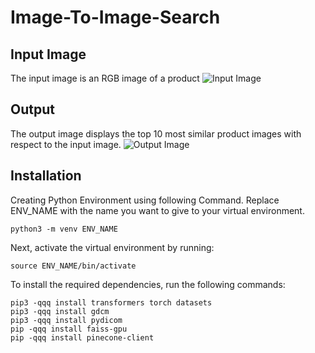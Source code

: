 # Image-To-Image-Search

## Input Image
The input image is an RGB image of a product
![Input Image](/home/muftiqur/Image-to-Image-Search/Image-To-Image-Search/input.jpg)

## Output
The output image displays the top 10 most similar product images with respect to the input image.
![Output Image](/home/muftiqur/Image-to-Image-Search/Image-To-Image-Search/output.png)


## Installation

Creating Python Environment using following Command. Replace ENV_NAME with the name you want to give to your virtual environment.

```
python3 -m venv ENV_NAME
```


Next, activate the virtual environment by running:

```
source ENV_NAME/bin/activate
```

To install the required dependencies, run the following commands:

```
pip3 -qqq install transformers torch datasets
pip3 -qqq install gdcm
pip3 -qqq install pydicom
pip -qqq install faiss-gpu
pip -qqq install pinecone-client
```
